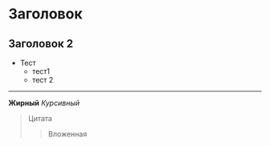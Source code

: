 # Заголовок
## Заголовок 2

- Тест
  - тест1
  - тест 2
---
__Жирный__
_Курсивный_
>Цитата
>>Вложенная 
